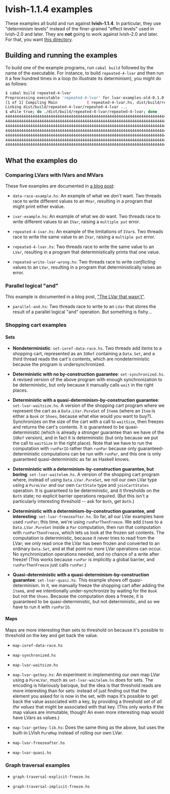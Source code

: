 # lvish-1.1.4 examples

These examples all build and run against **lvish-1.1.4**.  In
particular, they use "determinism levels" instead of the finer-grained
"effect levels" used in lvish-2.0 and later.  They are **not** going
to work against lvish-2.0 and later.  For that, you want
[this directory](https://github.com/lkuper/lvar-examples/tree/master/2.0).

## Building and running the examples

To build one of the example programs, run `cabal build` followed by
the name of the executable.  For instance, to build `repeated-4-lvar`
and then run it a few hundred times in a loop (to illustrate its
determinism), you might do as follows:

``` bash
$ cabal build repeated-4-lvar
Preprocessing executable 'repeated-4-lvar' for lvar-examples-old-0.1.0.0...
[1 of 1] Compiling Main             ( repeated-4-lvar.hs, dist/build/repeated-4-lvar/repeated-4-lvar-tmp/Main.o )
Linking dist/build/repeated-4-lvar/repeated-4-lvar ...
$ while true; do ./dist/build/repeated-4-lvar/repeated-4-lvar; done
4444444444444444444444444444444444444444444444444444444444444444444444444444444444444444444444
4444444444444444444444444444444444444444444444444444444444444444444444444444444444444444444444
4444444444444444444444444444444444444444444444444444444444444444444444444444444444444444444444
4444444444444444444444444444444444444444444444444444444444444444444444444444444444444444444444
4444444444444444444444444444444444444444444444444444444444444444444444444444444444444444444444
4444444444444444444444444444444444444444444444444444444444444444444444444444444444444444444444
44444444444444444444444444444444444444444444444444444444444444444444444444444444444444^C
```

## What the examples do

### Comparing LVars with IVars and MVars

These five examples are documented in
[a blog post](http://composition.al/blog/2013/09/22/some-example-mvar-ivar-and-lvar-programs-in-haskell/):

  * `data-race-example.hs`: An example of what we _don't_ want.  Two
    threads race to write different values to an `MVar`, resulting in
    a program that might print either evalue.
	
  * `ivar-example.hs`: An example of what we _do_ want.  Two threads
    race to write different values to an `IVar`, raising a `multiple
    put` error.
	
  * `repeated-4-ivar.hs`: An example of the limitations of `IVar`s.
    Two threads race to write the same value to an `IVar`, raising a
    `multiple put` error.
	
  * `repeated-4-lvar.hs`: Two threads race to write the same value to
     an `LVar`, resulting in a program that deterministically prints
     that one value.
	 
  * `repeated-write-lvar-wrong.hs`: Two threads race to write
     _conflicting_ values to an `LVar`, resulting in a program that
     deterministically raises an error.
	 
### Parallel logical "and"

This example is documented in a blog post,
["The LVar that wasn't"](http://composition.al/blog/2013/12/24/the-lvar-that-wasnt/).
  
  * `parallel-and.hs`: Two threads race to write to an `LVar` that
    stores the result of a parallel logical "and" operation.  But
    something is fishy...
	
### Shopping cart examples

#### Sets

  * **Nondeterministic**: `set-ioref-data-race.hs`. Two threads add
    items to a shopping cart, represented as an `IORef` containing a
    `Data.Set`, and a third thread reads the cart's contents, which
    are nondeterministic because the program is undersynchronized.
	
  * **Deterministic with no by-construction guarantee**:
    `set-synchronized.hs`. A revised version of the above program with
    enough synchronization to be deterministic, but only because it
    manually calls `wait` in the right places.
	
  * **Deterministic with a quasi-determinism-by-construction
    guarantee**: `set-lvar-waitsize.hs`. A version of the shopping
    cart program where we represent the cart as a `Data.LVar.PureSet`
    of `Item`s (where an `Item` is either a `Book` or `Shoes`, because
    what else would you want to buy?).  Synchronizes on the size of
    the cart with a call to `waitSize`, then freezes and returns the
    cart's contents.  It is guaranteed to be quasi-deterministic
    (which is already a stronger guarantee than we have of the `IORef`
    version), and in fact it is deterministic (but only because we put
    the call to `waitSize` in the right place).  Note that we have to
    run the computation with `runParIO` rather than `runPar` because
    only guaranteed-deterministic computations can be run with
    `runPar`, and this one is only guaranteed quasi-deterministic as
    far as Haskell knows.
	
  * **Deterministic with a determinism-by-construction guarantee, but
    boring**: `set-lvar-waitelem.hs`. A version of the shopping cart
    program where, instead of using `Data.LVar.PureSet`, we roll our
    own LVar type using a `PureLVar` and our own `CartState` type and
    `joinCartStates` operation.  It is guaranteed to be deterministic,
    and it thresholds on the `Both` state; no explicit barrier
    operations required.  (But this isn't a particularly interesting
    threshold -- ask for `Both`, get `Both`.)
	
  * **Deterministic with a determinism-by-construction guarantee, and
    interesting**: `set-lvar-freezeafter.hs`. So far, all our LVar
    examples have used `runPar`; this time, we're using
    `runParThenFreeze`.  We add `Item`s to a `Data.LVar.PureSet`
    inside a `Par` computation, then run that computation with
    `runParThenFreeze`, which lets us look at the frozen set contents.
    The computation is deterministic, because it never tries to read
    from the LVar; we only read once the LVar has been frozen and
    converted to an ordinary `Data.Set`, and at that point no more
    LVar operations can occur.  No synchronization operations needed,
    and no chance of a write after freeze!  (This works because
    `runPar` is implicitly a global barrier, and `runParThenFreeze`
    just calls `runPar`.)
	 
  * **Quasi-deterministic with a quasi-determinism-by-construction
    guarantee**: `set-lvar-quasi.hs`. This example shows off
    quasi-determinism.  In it, we manually freeze the shopping cart
    after adding the `Item`s, and we intentionally under-synchronize
    by waiting for the `Book` but not the `Shoes`.  Because the
    computation does a freeze, it is guaranteed to be
    quasi-deterministic, but not deterministic, and so we have to run
    it with `runParIO`.
	
#### Maps

Maps are more interesting than sets to threshold on because it's
possible to threshold on the key and get back the value.

  * `map-ioref-data-race.hs`
  
  * `map-synchronized.hs`
  
  * `map-lvar-waitsize.hs`

  * `map-lvar-getkey.hs`: An experiment in implementing our own map
    LVar using a `PureLVar`, much as `set-lvar-waitelem.hs` does for
    sets.  The encoding is hilariously baroque, but the idea is that
    threshold reads are more interesting than for sets: instead of
    just finding out that the element you asked for is now in the set,
    with maps it's possible to get back the value associated with a
    key, by providing a threshold set of _all the values_ that might
    be associated with that key.  (This only works if the map values
    are immutable, though!  An even more interesting map would have
    LVars as values.)
	
  * `map-lvar-getkey-lib.hs`: Does the same thing as the above, but
    uses the built-in LVish `PureMap` instead of rolling our own LVar.

  * `map-lvar-freezeafter.hs`

  * `map-lvar-quasi.hs`
  
### Graph traversal examples

  * `graph-traversal-explicit-freeze.hs`
  
  * `graph-traversal-implicit-freeze.hs`

